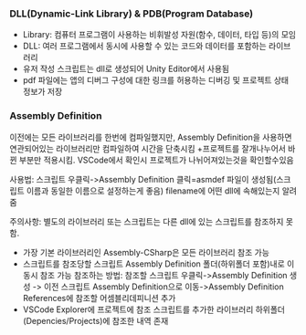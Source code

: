 ### DLL(Dynamic-Link Library) & PDB(Program Database)
- Library: 컴퓨터 프로그램이 사용하는 비휘발성 자원(함수, 데이터, 타입 등)의 모임
- DLL: 여러 프로그램에서 동시에 사용할 수 있는 코드와 데이터를 포함하는 라이브러리
- 유저 작성 스크립트는 dll로 생성되어 Unity Editor에서 사용됨
- pdf 파일에는 앱의 디버그 구성에 대한 링크를 허용하는 디버깅 및 프로젝트 상태 정보가 저장

### Assembly Definition
이전에는 모든 라이브러리를 한번에 컴파일했지만, Assembly Definition을 사용하면 연관되어있는 라이브러리만 컴파일하여 시간을 단축시킴
+프로젝트를 잘개나누어서 바뀐 부분만 적용시킴. VSCode에서 확인시 프로젝트가 나뉘어져있는것을 확인할수있음

사용법:
스크립트 우클릭->Assembly Definition 클릭=asmdef 파일이 생성됨(스크립트 이름과 동일한 이름으로 설정하는게 좋음)
filename에 어떤 dll에 속해있는지 알려줌

주의사항:
별도의 라이브러리 또는 스크립트는 다른 dll에 있는 스크립트를 참조하지 못함.
- 가장 기본 라이브러리인 Assembly-CSharp은 모든 라이브러리 참조 가능
- 스크립트를 참조당할 스크립트 Assembly Definition 폴더(하위폴더 포함)내로 이동시 참조 가능
참조하는 방법:
참조할 스크립트 우클릭->Assembly Definition 생성 -> 이전 스크립트 Assembly Definition으로 이동->Assembly Definition References에 참조할 어셈블리데피니션 추가
- VSCode Explorer에 프로젝트에 참조 스크립트를 추가한 라이브러리 하위폴더(Depencies/Projects)에 참조한 내역 존재